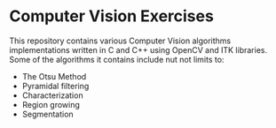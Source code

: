 # Computer Vision Exercises
This repository contains various Computer Vision algorithms implementations written in C and C++ using OpenCV and ITK libraries. Some of the algorithms it contains include nut not limits to:
* The Otsu Method
* Pyramidal filtering
* Characterization
* Region growing 
* Segmentation
